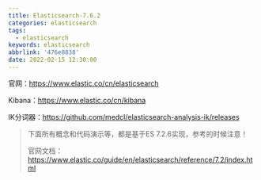 ```yaml
---
title: Elasticsearch-7.6.2
categories: elasticsearch
tags:
  - elasticsearch
keywords: elasticsearch
abbrlink: '476e8838'
date: 2022-02-15 12:30:00
---
```



官网：https://www.elastic.co/cn/elasticsearch

Kibana：https://www.elastic.co/cn/kibana

IK分词器：https://github.com/medcl/elasticsearch-analysis-ik/releases

> 下面所有概念和代码演示等，都是基于ES 7.2.6实现，参考的时候注意！
>
> 官网文档：https://www.elastic.co/guide/en/elasticsearch/reference/7.2/index.html







